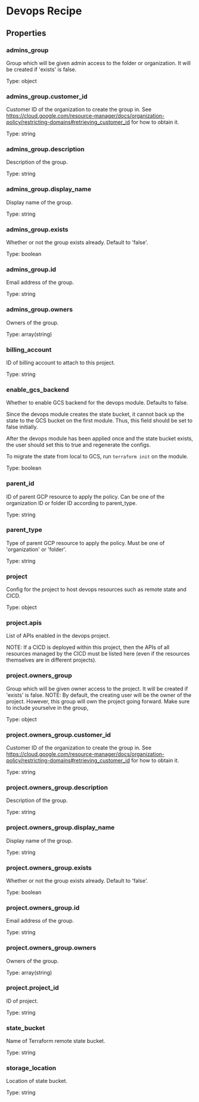 # Devops Recipe

<!-- These files are auto generated -->

## Properties

### admins_group

Group which will be given admin access to the folder or organization.
It will be created if 'exists' is false.

Type: object

### admins_group.customer_id

Customer ID of the organization to create the group in.
See <https://cloud.google.com/resource-manager/docs/organization-policy/restricting-domains#retrieving_customer_id>
for how to obtain it.

Type: string

### admins_group.description

Description of the group.

Type: string

### admins_group.display_name

Display name of the group.

Type: string

### admins_group.exists

Whether or not the group exists already. Default to 'false'.

Type: boolean

### admins_group.id

Email address of the group.

Type: string

### admins_group.owners

Owners of the group.

Type: array(string)

### billing_account

ID of billing account to attach to this project.

Type: string

### enable_gcs_backend

Whether to enable GCS backend for the devops module.
Defaults to false.

Since the devops module creates the state bucket, it cannot back up
the state to the GCS bucket on the first module. Thus, this field
should be set to false initially.

After the devops module has been applied once and the state bucket
exists, the user should set this to true and regenerate the configs.

To migrate the state from local to GCS, run `terraform init` on the
module.

Type: boolean

### parent_id

ID of parent GCP resource to apply the policy.
Can be one of the organization ID or folder ID according to parent_type.

Type: string

### parent_type

Type of parent GCP resource to apply the policy.
Must be one of 'organization' or 'folder'.

Type: string

### project

Config for the project to host devops resources such as remote state and CICD.

Type: object

### project.apis

List of APIs enabled in the devops project.

NOTE: If a CICD is deployed within this project, then the APIs of
all resources managed by the CICD must be listed here
(even if the resources themselves are in different projects).

### project.owners_group

Group which will be given owner access to the project.
It will be created if 'exists' is false.
NOTE: By default, the creating user will be the owner of the project.
However, this group will own the project going forward. Make sure to include
yourselve in the group,

Type: object

### project.owners_group.customer_id

Customer ID of the organization to create the group in.
See <https://cloud.google.com/resource-manager/docs/organization-policy/restricting-domains#retrieving_customer_id>
for how to obtain it.

Type: string

### project.owners_group.description

Description of the group.

Type: string

### project.owners_group.display_name

Display name of the group.

Type: string

### project.owners_group.exists

Whether or not the group exists already. Default to 'false'.

Type: boolean

### project.owners_group.id

Email address of the group.

Type: string

### project.owners_group.owners

Owners of the group.

Type: array(string)

### project.project_id

ID of project.

Type: string

### state_bucket

Name of Terraform remote state bucket.

Type: string

### storage_location

Location of state bucket.

Type: string
